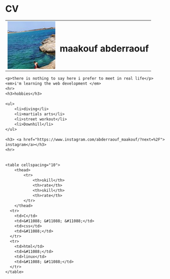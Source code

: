 # CV
<!DOCTYPE html>
<html >
<head>
    <meta charset="UTF-8">
    <title>abderraouf</title>
</head>
<body>
    <table>
       <tr>
           <td>
            <img src="abderraouf.jpg" alt="maakouf abderraouf" >
        </td>
        <td>
            <h1>maakouf abderraouf</h1>
        </td>
       </tr>
    </table>

    <p>there is nothing to say here i prefer to meet in real life</p>
    <em>i'm learning the web development </em>
    <hr>
    <h3>hobbies</h3>
   
    <ul>
        <li>diving</li>
        <li>martials arts</li>
        <li>street workout</li>
        <li>Downhill</li>
    </ul>

    <h3> <a href="https://www.instagram.com/abderraouf_maakouf/?next=%2F"> instagram</a></h3>
    <hr>


    <table cellspacing="10">  
        <thead>
            <tr>
                <th>skill</th>
                <th>rate</th>
                <th>skill</th>
                <th>rate</th>
            </tr>
        </thead>
      <tr>
        <td>C</td>
        <td>&#11088; &#11088; &#11088;</td>
        <td>css</td>
        <td>&#11088;</td>
      </tr>
      <tr>
        <td>html</td>
        <td>&#11088;</td>
        <td>linux</td>
        <td>&#11088; &#11088;</td>
      </tr>
    </table>


</body>


</html>
